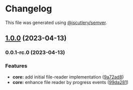 # Changelog

This file was generated using [@jscutlery/semver](https://github.com/jscutlery/semver).

## [1.0.0](https://github.com/mikelgo/rx-file-reader/compare/core@0.0.1-rc.0...core@1.0.0) (2023-04-13)

### 0.0.1-rc.0 (2023-04-13)


### Features

* **core:** add initial file-reader implementation ([9a72ad8](https://github.com/mikelgo/rx-file-reader/commit/9a72ad89abadcef08aa8b40c0019faa77cce9622))
* **core:** enhance file reader by progress events ([99da281](https://github.com/mikelgo/rx-file-reader/commit/99da281dc5a03c74d42d4124cb885186b19180f0))
